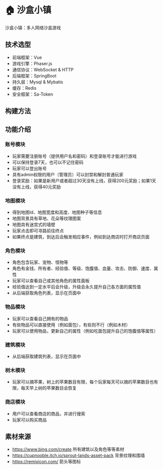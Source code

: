 # 🏠 沙盒小镇

沙盒小镇：多人网络沙盒游戏

## 技术选型

- 前端框架：Vue
- 游戏引擎：Phaser.js
- 通信协议：WebSocket & HTTP
- 后端框架：SpringBoot
- 持久层：Mysql & Mybatis
- 缓存：Redis
- 安全框架：Sa-Token

## 构建方法



## 功能介绍

### 账号模块

- 玩家需要注册账号（提供用户名和密码）和登录账号才能进行游戏
- 可以保持登录7天，也可以不记住密码
- 玩家可以登出账号
- 具有admin权限的用户（管理员）可以封禁和解封普通玩家
- 登录奖励：如果是新用户或者超过30天没有上线，获得200元奖励；如果1天没有上线，获得40元奖励

### 地图模块

- 得到地图Id、地图宽度和高度、地图种子等信息
- 地图背景具有草地、花朵等纹理图案
- 地图具有迷宫式的墙壁
- 玩家点击即可寻路前往终点
- 如果终点是建筑，到达后会触发相应事件，例如到达商店时打开商店页面

### 角色模块

- 角色包含玩家、宠物、怪物等
- 角色有金钱、所有者、经验值、等级、饱腹值、血量、攻击、防御、速度、属性
- 玩家可以查看自己或其他角色的属性面板
- 经验值达到一定水平后会升级，升级会永久提升自己各方面的属性值
- 从后端获取角色列表，显示在页面中

### 物品模块

- 玩家可以查看自己拥有的物品
- 有些物品可以直接使用（例如面包），有些则不行（例如木材）
- 玩家可以使用物品，更新自己的属性（例如吃面包提升自己的饱腹值等属性）

### 建筑模块

- 从后端获取建筑列表，显示在页面中

### 树木模块

- 玩家可以摘苹果，树上的苹果数目有限，每个玩家每天可以摘的苹果数目也有限，每天早上树的苹果数目会恢复

### 商店模块

- 用户可以查看商店的商品，并进行搜索
- 玩家可以购买商品

## 素材来源

- https://www.bing.com/create 所有建筑以及角色等等素材
- https://cupnooble.itch.io/sprout-lands-asset-pack 背景纹理和围墙
- https://remixicon.com/ 箭头等图标

